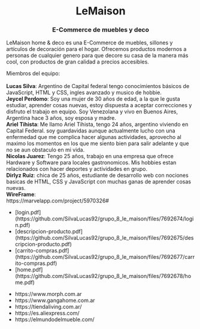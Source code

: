 <h1 align="center">LeMaison</h1>

<h3 align="center">E-Commerce de muebles y deco</h3>

<p>LeMaison home & deco es una E-Commerce de muebles, sillones y artículos de decoración para el hogar. Ofrecemos productos modernos a personas de cualquier genero para que decore su casa de la manera más cool, con productos de gran calidad a precios accesibles.</p>
<p>Miembros del equipo:<br><br>
  <b>Lucas Silva</b>: Argentino de Capital federal tengo conocimientos básicos de JavaScript, HTML y CSS, ingles avanzado y musico de hobbie.<br>
<b>Jeycel Perdomo</b>: Soy una mujer de 30 años de edad, a la que le gusta estudiar, aprender cosas nuevas, estoy dispuesta a aceptar correcciones y disfruto el trabajo en equipo. Soy Venezolana y vivo en Buenos Aires, Argentina hace 3 años, soy esposa y madre.<br>
  <b>Ariel Tihista</b>: Me llamo Ariel Tihista, tengo 24 años, argentino viviendo en Capital Federal. soy guardavidas aunque actualmente lucho con una enfermedad que me complica hacer algunas actividades, aprovecho al maximo los momentos en los que me siento bien para salir adelante y que no se aun obstaculo en mi vida.<br>
  <b>Nicolas Juarez</b>: Tengo 25 años, trabajo en una empresa que ofrece Hardware y Software para locales gastronomicos. Mis hobbies estan relacionados con hacer deportes y actividades en grupo.<br>
  <b>Dirlyz Ruiz</b>: chica de 25 años, estudiante de desarrollo web con nociones basicas de HTML, CSS y JavaScript con muchas ganas de aprender cosas nuevas.<br>
  <b>WireFrame</b>:<br>
https://marvelapp.com/project/5970326#

<ul>
  <li>[login.pdf](https://github.com/SilvaLucas92/grupo_8_le_maison/files/7692674/login.pdf)</li>
  <li>[descripcion-producto.pdf](https://github.com/SilvaLucas92/grupo_8_le_maison/files/7692675/descripcion-producto.pdf)</li>
  <li>[carrito-compras.pdf](https://github.com/SilvaLucas92/grupo_8_le_maison/files/7692677/carrito-compras.pdf)</li>
  <li>[home.pdf](https://github.com/SilvaLucas92/grupo_8_le_maison/files/7692678/home.pdf)</li>
</ul> 

</p>

<ul>
  <li>https://www.morph.com.ar</li>
  <li>https://www.gangahome.com.ar</li>
  <li>https://tiendaliving.com.ar/</li>
  <li>https://es.aliexpress.com/</li>
  <li>https://elmundodelmueble.com/</li>
  
</ul> 

